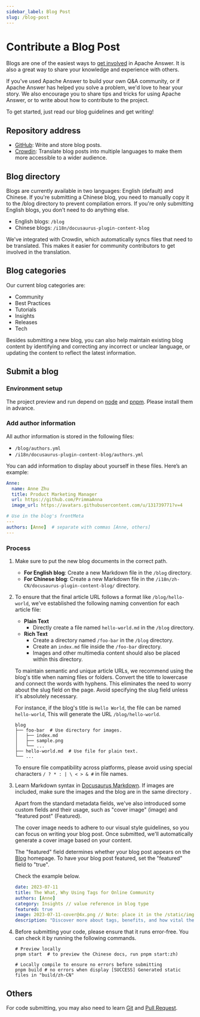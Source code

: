 ```yaml
---
sidebar_label: Blog Post
slug: /blog-post
---
```


# Contribute a Blog Post

Blogs are one of the easiest ways to [get involved](/community/contributing#get-involved) in Apache Answer. It is also a great way to share your knowledge and experience with others.

If you've used Apache Answer to build your own Q&A community, or if Apache Answer has helped you solve a problem, we'd love to hear your story. We also encourage you to share tips and tricks for using Apache Answer, or to write about how to contribute to the project.

To get started, just read our blog guidelines and get writing!

## Repository address

- [GitHub](https://github.com/apache/incubator-answer-website): Write and store blog posts.
- [Crowdin](https://crowdin.com/project/answer-website): Translate blog posts into multiple languages to make them more accessible to a wider audience.

## Blog directory

Blogs are currently available in two languages: English (default) and Chinese. If you're submitting a Chinese blog, you need to manually copy it to the /blog directory to prevent compilation errors. If you're only submitting English blogs, you don't need to do anything else.

- English blogs: `/blog`
- Chinese blogs: `/i18n/docusaurus-plugin-content-blog`

We've integrated with Crowdin, which automatically syncs files that need to be translated. This makes it easier for community contributors to get involved in the translation.

## Blog categories

Our current blog categories are:

- Community
- Best Practices
- Tutorials
- Insights
- Releases
- Tech

Besides submitting a new blog, you can also help maintain existing blog content by identifying and correcting any incorrect or unclear language, or updating the content to reflect the latest information.

## Submit a blog

### Environment setup

The project preview and run depend on [node](https://nodejs.org) and [pnpm](https://pnpm.io). Please install them in advance.

### Add author information

All author information is stored in the following files:

- `/blog/authors.yml`
- `/i18n/docusaurus-plugin-content-blog/authors.yml`

You can add information to display about yourself in these files. Here’s an example:

```yaml title="/blog/authors.yml"
Anne:
  name: Anne Zhu 
  title: Product Marketing Manager
  url: https://github.com/PrimmaAnna
  image_url: https://avatars.githubusercontent.com/u/131739771?v=4

# Use in the blog's frontMeta
---
authors: [Anne]  # separate with commas [Anne, others]
---
```

### Process

1. Make sure to put the new blog documents in the correct path.

    - **For English blog**: Create a new Markdown file in the `/blog` directory.
    - **For Chinese blog**: Create a new Markdown file in the `/i18n/zh-CN/docusaurus-plugin-content-blog/` directory.

2. To ensure that the final article URL follows a format like `/blog/hello-world`, we've established the following naming convention for each article file:

    - **Plain Text**
      - Directly create a file named `hello-world.md` in the `/blog` directory.
    - **Rich Text**
      - Create a directory named `/foo-bar` in the `/blog` directory.
      - Create an `index.md` file inside the `/foo-bar` directory.
      - Images and other multimedia content should also be placed within this directory.

   To maintain semantic and unique article URLs, we recommend using the blog's title when naming files or folders. Convert the title to lowercase and connect the words with hyphens. This eliminates the need to worry about the slug field on the page. Avoid specifying the slug field unless it's absolutely necessary.

    For instance, if the blog's title is `Hello World`, the file can be named `hello-world`, This will generate the URL `/blog/hello-world`.

    ```shell
    blog
    ├── foo-bar  # Use directory for images.
    │   ├── index.md
    │   ├── sample.png
    │   └── ... 
    ├── hello-world.md  # Use file for plain text.
    └── ...
    ```

    To ensure file compatibility across platforms, please avoid using special characters `/ ? * : | \ < > & #` in file names.

3. Learn Markdown syntax in [Docusaurus Markdown](https://docusaurus.io/docs/markdown-features). If images are included, make sure the images and the blog are in the same directory .

    Apart from the standard metadata fields, we've also introduced some custom fields and their usage, such as "cover image" (image) and "featured post" (Featured).

    The cover image needs to adhere to our visual style guidelines, so you can focus on writing your blog post. Once submitted, we'll automatically generate a cover image based on your content.

    The "featured" field determines whether your blog post appears on the [Blog](/blog) homepage. To have your blog post featured, set the "featured" field to "true".

    Check the example below.

    ```yaml
    date: 2023-07-11
    title: The What, Why Using Tags for Online Community
    authors: [Anne]
    category: Insights // value reference in blog type
    featured: true
    image: 2023-07-11-cover@4x.png // Note: place it in the /static/img/blog directory.
    description: "Discover more about tags, benefits, and how vital they are for organizing content in online community."
    ```

4. Before submitting your code, please ensure that it runs error-free. You can check it by running the following commands.

    ```shell
    # Preview locally
    pnpm start  # to preview the Chinese docs, run pnpm start:zh)

    # Locally compile to ensure no errors before submitting
    pnpm build # no errors when display [SUCCESS] Generated static files in "build/zh-CN"
    ```

## Others

For code submitting, you may also need to learn [Git](https://git-scm.com/) and [Pull Request](https://docs.github.com/en/pull-requests/collaborating-with-pull-requests/proposing-changes-to-your-work-with-pull-requests/creating-a-pull-request-from-a-fork).
